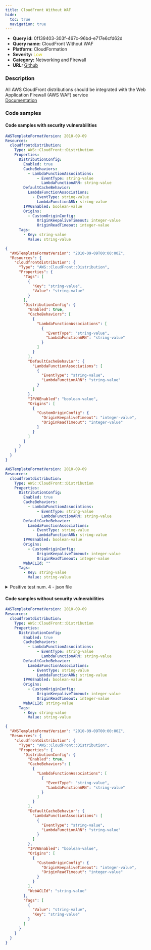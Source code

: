 ```yaml
---
title: CloudFront Without WAF
hide:
  toc: true
  navigation: true
---
```


<style>
  .highlight .hll {
    background-color: #ff171742;
  }
  .md-content {
    max-width: 1100px;
    margin: 0 auto;
  }
</style>

-   **Query id:** 0f139403-303f-467c-96bd-e717e6cfd62d
-   **Query name:** CloudFront Without WAF
-   **Platform:** CloudFormation
-   **Severity:** <span style="color:#CC0">Low</span>
-   **Category:** Networking and Firewall
-   **URL:** [Github](https://github.com/Checkmarx/kics/tree/master/assets/queries/cloudFormation/aws/cloudfront_without_waf)

### Description
All AWS CloudFront distributions should be integrated with the Web Application Firewall (AWS WAF) service<br>
[Documentation](https://docs.aws.amazon.com/AWSCloudFormation/latest/UserGuide/aws-properties-cloudfront-distribution-distributionconfig.html#cfn-cloudfront-distribution-distributionconfig-webaclid)

### Code samples
#### Code samples with security vulnerabilities
```yaml title="Positive test num. 1 - yaml file" hl_lines="6"
AWSTemplateFormatVersion: 2010-09-09
Resources:
  cloudfrontdistribution:
    Type: AWS::CloudFront::Distribution
    Properties:
      DistributionConfig:
        Enabled: true
        CacheBehaviors:
          - LambdaFunctionAssociations:
              - EventType: string-value
                LambdaFunctionARN: string-value
        DefaultCacheBehavior:
          LambdaFunctionAssociations:
            - EventType: string-value
              LambdaFunctionARN: string-value
        IPV6Enabled: boolean-value
        Origins:
          - CustomOriginConfig:
              OriginKeepaliveTimeout: integer-value
              OriginReadTimeout: integer-value
      Tags:
        - Key: string-value
          Value: string-value

```
```json title="Positive test num. 2 - json file" hl_lines="13"
{
  "AWSTemplateFormatVersion": "2010-09-09T00:00:00Z",
  "Resources": {
    "cloudfrontdistribution": {
      "Type": "AWS::CloudFront::Distribution",
      "Properties": {
        "Tags": [
          {
            "Key": "string-value",
            "Value": "string-value"
          }
        ],
        "DistributionConfig": {
          "Enabled": true,
          "CacheBehaviors": [
            {
              "LambdaFunctionAssociations": [
                {
                  "EventType": "string-value",
                  "LambdaFunctionARN": "string-value"
                }
              ]
            }
          ],
          "DefaultCacheBehavior": {
            "LambdaFunctionAssociations": [
              {
                "EventType": "string-value",
                "LambdaFunctionARN": "string-value"
              }
            ]
          },
          "IPV6Enabled": "boolean-value",
          "Origins": [
            {
              "CustomOriginConfig": {
                "OriginKeepaliveTimeout": "integer-value",
                "OriginReadTimeout": "integer-value"
              }
            }
          ]
        }
      }
    }
  }
}

```
```yaml title="Positive test num. 3 - yaml file" hl_lines="21"
AWSTemplateFormatVersion: 2010-09-09
Resources:
  cloudfrontdistribution:
    Type: AWS::CloudFront::Distribution
    Properties:
      DistributionConfig:
        Enabled: true
        CacheBehaviors:
          - LambdaFunctionAssociations:
              - EventType: string-value
                LambdaFunctionARN: string-value
        DefaultCacheBehavior:
          LambdaFunctionAssociations:
            - EventType: string-value
              LambdaFunctionARN: string-value
        IPV6Enabled: boolean-value
        Origins:
          - CustomOriginConfig:
              OriginKeepaliveTimeout: integer-value
              OriginReadTimeout: integer-value
        WebACLId: ""
      Tags:
        - Key: string-value
          Value: string-value

```
<details><summary>Positive test num. 4 - json file</summary>

```json hl_lines="36"
{
  "AWSTemplateFormatVersion": "2010-09-09T00:00:00Z",
  "Resources": {
    "cloudfrontdistribution": {
      "Type": "AWS::CloudFront::Distribution",
      "Properties": {
        "DistributionConfig": {
          "Enabled": true,
          "CacheBehaviors": [
            {
              "LambdaFunctionAssociations": [
                {
                  "EventType": "string-value",
                  "LambdaFunctionARN": "string-value"
                }
              ]
            }
          ],
          "DefaultCacheBehavior": {
            "LambdaFunctionAssociations": [
              {
                "EventType": "string-value",
                "LambdaFunctionARN": "string-value"
              }
            ]
          },
          "IPV6Enabled": "boolean-value",
          "Origins": [
            {
              "CustomOriginConfig": {
                "OriginKeepaliveTimeout": "integer-value",
                "OriginReadTimeout": "integer-value"
              }
            }
          ],
          "WebACLId": ""
        },
        "Tags": [
          {
            "Value": "string-value",
            "Key": "string-value"
          }
        ]
      }
    }
  }
}

```
</details>


#### Code samples without security vulnerabilities
```yaml title="Negative test num. 1 - yaml file"
AWSTemplateFormatVersion: 2010-09-09
Resources:
  cloudfrontdistribution:
    Type: AWS::CloudFront::Distribution
    Properties:
      DistributionConfig:
        Enabled: true
        CacheBehaviors:
          - LambdaFunctionAssociations:
              - EventType: string-value
                LambdaFunctionARN: string-value
        DefaultCacheBehavior:
          LambdaFunctionAssociations:
            - EventType: string-value
              LambdaFunctionARN: string-value
        IPV6Enabled: boolean-value
        Origins:
          - CustomOriginConfig:
              OriginKeepaliveTimeout: integer-value
              OriginReadTimeout: integer-value
        WebACLId: string-value
      Tags:
        - Key: string-value
          Value: string-value

```
```json title="Negative test num. 2 - json file"
{
  "AWSTemplateFormatVersion": "2010-09-09T00:00:00Z",
  "Resources": {
    "cloudfrontdistribution": {
      "Type": "AWS::CloudFront::Distribution",
      "Properties": {
        "DistributionConfig": {
          "Enabled": true,
          "CacheBehaviors": [
            {
              "LambdaFunctionAssociations": [
                {
                  "EventType": "string-value",
                  "LambdaFunctionARN": "string-value"
                }
              ]
            }
          ],
          "DefaultCacheBehavior": {
            "LambdaFunctionAssociations": [
              {
                "EventType": "string-value",
                "LambdaFunctionARN": "string-value"
              }
            ]
          },
          "IPV6Enabled": "boolean-value",
          "Origins": [
            {
              "CustomOriginConfig": {
                "OriginKeepaliveTimeout": "integer-value",
                "OriginReadTimeout": "integer-value"
              }
            }
          ],
          "WebACLId": "string-value"
        },
        "Tags": [
          {
            "Value": "string-value",
            "Key": "string-value"
          }
        ]
      }
    }
  }
}

```
